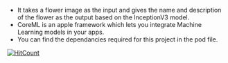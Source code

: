- It takes a flower image as the input and gives the name and description of the flower as the output based on the InceptionV3 model.
- CoreML is an apple framework which lets you integrate Machine Learning models in your apps.
- You can find the dependancies required for this project in the pod file.


[![HitCount](http://hits.dwyl.com/sahiljoshi515/Guess_The_Flower.svg)](http://hits.dwyl.com/sahiljoshi515/Guess_The_Flower)
